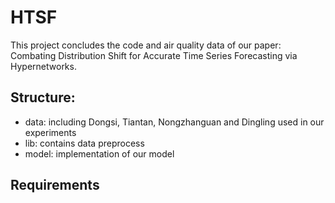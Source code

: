 # HTSF
This project concludes the code and air quality data of our paper: Combating Distribution Shift for Accurate Time Series Forecasting via Hypernetworks.
## Structure:
- data: including Dongsi, Tiantan, Nongzhanguan and Dingling used in our experiments
- lib: contains data preprocess
- model: implementation of our model
## Requirements
